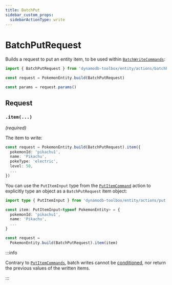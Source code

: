 ```yaml
---
title: BatchPut
sidebar_custom_props:
  sidebarActionType: write
---
```


# BatchPutRequest

Builds a request to put an entity item, to be used within [`BatchWriteCommands`](../../../2-tables/2-actions/6-batch-write/index.md):

```ts
import { BatchPutRequest } from 'dynamodb-toolbox/entity/actions/batchPut'

const request = PokemonEntity.build(BatchPutRequest)

const params = request.params()
```

## Request

### `.item(...)`

<p style={{ marginTop: '-15px' }}><i>(required)</i></p>

The item to write:

```ts
const request = PokemonEntity.build(BatchPutRequest).item({
  pokemonId: 'pikachu1',
  name: 'Pikachu',
  pokeType: 'electric',
  level: 50,
  ...
})
```

You can use the `PutItemInput` type from the [`PutItemCommand`](../2-put-item/index.md) action to explicitly type an object as a `BatchPutRequest` item object:

```ts
import type { PutItemInput } from 'dynamodb-toolbox/entity/actions/put'

const item: PutItemInput<typeof PokemonEntity> = {
  pokemonId: 'pikachu1',
  name: 'Pikachu',
  ...
}

const request =
  PokemonEntity.build(BatchPutRequest).item(item)
```

:::info

Contrary to [`PutItemCommands`](../2-put-item/index.md), batch writes cannot be [conditioned](../18-parse-condition/index.md), nor return the previous values of the written items.

:::

